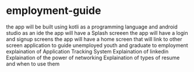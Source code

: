 # employment-guide
the app will be built using kotli as a programming language and android studio as an ide
the app will have a Splash screeen
the app will have a login and signup screens
the app will have a home screen that will link to other screen
application to guide unemployed youth and graduate to employment
explaination of Application Tracking System
Explaination of linkedin
Explaination of the power of networking
Explaination of types of resume and when to use them
